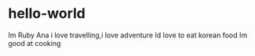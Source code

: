 # hello-world
Im Ruby Ana 
i love travelling,i love adventure
Id love to eat korean food
Im good at cooking

